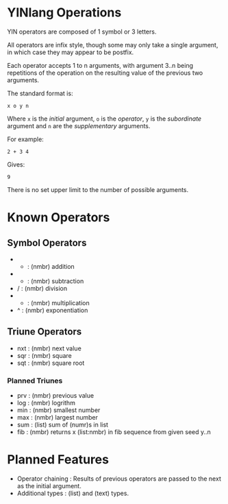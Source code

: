 YINlang Operations
==================

YIN operators are composed of 1 symbol or 3 letters.

All operators are infix style, though some may only take a single argument, in which case they may appear to be postfix.

Each operator accepts 1 to n arguments, with argument 3..n being repetitions of the operation on the resulting value of the previous two arguments.

The standard format is:

    x o y n

Where `x` is the *initial* argument, `o` is the *operator*, `y` is the *subordinate* argument and `n` are the *supplementary* arguments.

For example:

    2 + 3 4

Gives:

    9

There is no set upper limit to the number of possible arguments.

Known Operators
===============

Symbol Operators
----------------

- + : (nmbr) addition
- - : (nmbr) subtraction
- / : (nmbr) division
- * : (nmbr) multiplication
- ^ : (nmbr) exponentiation

Triune Operators
----------------

- nxt : (nmbr) next value
- sqr : (nmbr) square
- sqt : (nmbr) square root

### Planned Triunes

- prv : (nmbr) previous value
- log : (nmbr) logrithm
- min : (nmbr) smallest number
- max : (nmbr) largest number
- sum : (list) sum of (numr)s in list
- fib : (nmbr) returns x (list:nmbr) in fib sequence from given seed y..n

Planned Features
================

- Operator chaining : Results of previous operators are passed to the next as the initial argument.
- Additional types : (list) and (text) types.

